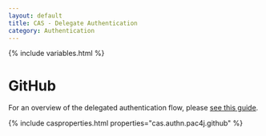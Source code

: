 ```yaml
---
layout: default
title: CAS - Delegate Authentication
category: Authentication
---
```


{% include variables.html %}

# GitHub

For an overview of the delegated authentication flow, please [see this guide](Delegate-Authentication.html).

{% include casproperties.html properties="cas.authn.pac4j.github" %}
